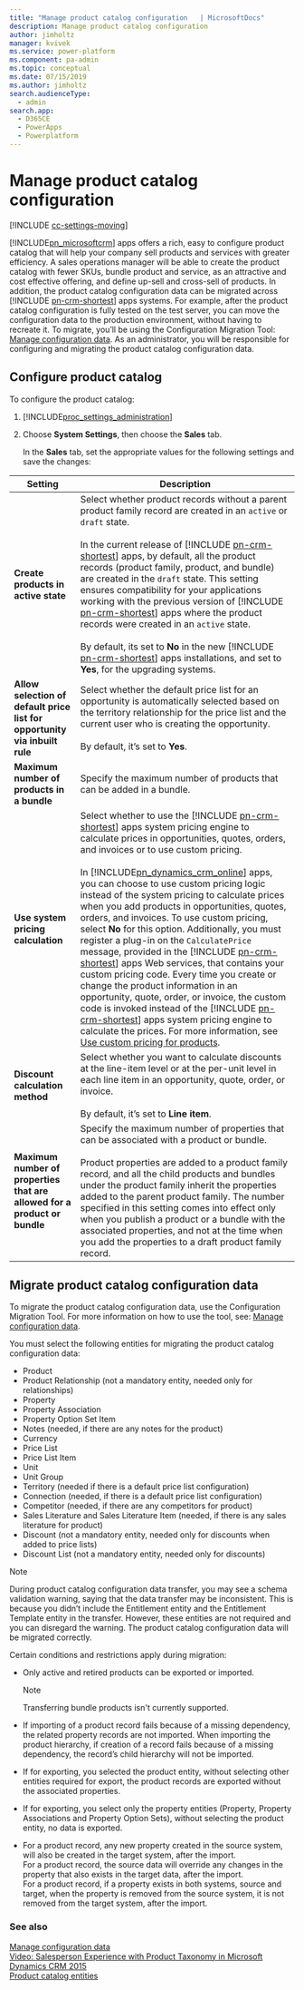 ```yaml
---
title: "Manage product catalog configuration   | MicrosoftDocs"
description: Manage product catalog configuration 
author: jimholtz
manager: kvivek
ms.service: power-platform
ms.component: pa-admin
ms.topic: conceptual
ms.date: 07/15/2019
ms.author: jimholtz
search.audienceType: 
  - admin
search.app: 
  - D365CE
  - PowerApps
  - Powerplatform
---
```

# Manage product catalog configuration

[!INCLUDE [cc-settings-moving](../includes/cc-settings-moving.md)] 

[!INCLUDE[pn_microsoftcrm](../includes/pn-dynamics-crm.md)] apps offers a rich, easy to configure product catalog that will help your company sell products and services with greater efficiency. A sales operations manager will be able to create the product catalog with fewer SKUs, bundle product and service, as an attractive and cost effective offering, and define up-sell and cross-sell of products. In addition, the product catalog configuration data can be migrated across [!INCLUDE [pn-crm-shortest](../includes/pn-crm-shortest.md)] apps systems. For example, after the product catalog configuration is fully tested on the test server, you can move the configuration data to the production environment, without having to recreate it. To migrate, you’ll be using the Configuration Migration Tool: [Manage configuration data](manage-configuration-data.md).  As an administrator, you will be responsible for configuring and migrating the product catalog configuration data.  
  
## Configure product catalog  
 To configure the product catalog:  
  
1. [!INCLUDE[proc_settings_administration](../includes/proc-settings-administration.md)]  
  
2. Choose **System Settings**, then choose the **Sales** tab.  
  
   In the **Sales** tab, set the appropriate values for the following settings and save the changes:  
  
|                                  Setting                                   |                                                                                                                                                                                                                                                                                                                                                                                                                                                                                                                                                 Description                                                                                                                                                                                                                                                                                                                                                                                                                                                                                                                                                  |
|----------------------------------------------------------------------------|--------------------------------------------------------------------------------------------------------------------------------------------------------------------------------------------------------------------------------------------------------------------------------------------------------------------------------------------------------------------------------------------------------------------------------------------------------------------------------------------------------------------------------------------------------------------------------------------------------------------------------------------------------------------------------------------------------------------------------------------------------------------------------------------------------------------------------------------------------------------------------------------------------------------------------------------------------------------------------------------------------------------------------------------------------------------------------------------------------------|
|                    **Create products in active state**                     |                                                                                                                                                                                   Select whether product records without a parent product family record are created in an `active` or `draft` state.<br /><br /> In the current release of [!INCLUDE [pn-crm-shortest](../includes/pn-crm-shortest.md)] apps, by default, all the product records (product family, product, and bundle) are created in the `draft` state. This setting ensures compatibility for your applications working with the previous version of [!INCLUDE [pn-crm-shortest](../includes/pn-crm-shortest.md)] apps where the product records were created in an `active` state.<br /><br /> By default, its set to **No** in the new [!INCLUDE [pn-crm-shortest](../includes/pn-crm-shortest.md)] apps installations, and set to **Yes**, for the upgrading systems.                                                                                                                                                                                    |
| **Allow selection of default price list for opportunity via inbuilt rule** |                                                                                                                                                                                                                                                                                                                                                                                                                                 Select whether the default price list for an opportunity is automatically selected based on the territory relationship for the price list and the current user who is creating the opportunity.<br /><br /> By default, it’s set to **Yes**.                                                                                                                                                                                                                                                                                                                                                                                                                                 |
|                 **Maximum number of products in a bundle**                 |                                                                                                                                                                                                                                                                                                                                                                                                                                                                                                                    Specify the maximum number of products that can be added in a bundle.                                                                                                                                                                                                                                                                                                                                                                                                                                                                                                                     |
|                     **Use system pricing calculation**                     | Select whether to use the [!INCLUDE [pn-crm-shortest](../includes/pn-crm-shortest.md)] apps system pricing engine to calculate prices in opportunities, quotes, orders, and invoices or to use custom pricing.<br /><br /> In [!INCLUDE[pn_dynamics_crm_online](../includes/pn-dynamics-crm-online.md)] apps, you can choose to use custom pricing logic instead of the system pricing to calculate prices when you add products in opportunities, quotes, orders, and invoices. To use custom pricing, select **No** for this option. Additionally, you must register a plug-in on the `CalculatePrice` message, provided in the [!INCLUDE [pn-crm-shortest](../includes/pn-crm-shortest.md)] apps Web services, that contains your custom pricing code. Every time you create or change the product information in an opportunity, quote, order, or invoice, the custom code is invoked instead of the [!INCLUDE [pn-crm-shortest](../includes/pn-crm-shortest.md)] apps system pricing engine to calculate the prices. For more information, see [Use custom pricing for products](/dynamics365/customer-engagement/developer/use-custom-pricing-products.md). |
|                      **Discount calculation method**                       |                                                                                                                                                                                                                                                                                                                                                                                                                                               Select whether you want to calculate discounts at the line-item level or at the per-unit level in each line item in an opportunity, quote, order, or invoice.<br /><br /> By default, it’s set to **Line item**.                                                                                                                                                                                                                                                                                                                                                                                                                                               |
| **Maximum number of properties that are allowed for a product or bundle**  |                                                                                                                                                                                                                                                                                                Specify the maximum number of properties that can be associated with a product or bundle.<br /><br /> Product properties are added to a product family record, and all the child products and bundles under the product family inherit the properties added to the parent product family. The number specified in this setting comes into effect only when you publish a product or a bundle with the associated properties, and not at the time when you add the properties to a draft product family record.                                                                                                                                                                                                                                                                                                |
  
## Migrate product catalog configuration data  
 To migrate the product catalog configuration data, use the Configuration Migration Tool. For more information on how to use the tool, see: [Manage configuration data](manage-configuration-data.md).  
  
 You must select the following entities for migrating the product catalog configuration data:  
  
-   Product  
-   Product Relationship (not a mandatory entity, needed only for relationships)  
-   Property  
-   Property Association  
-   Property Option Set Item  
-   Notes (needed,  if there are any notes for the product)  
-   Currency  
-   Price List  
-   Price List Item  
-   Unit  
-   Unit Group  
-   Territory (needed if there is a default price list configuration)  
-   Connection (needed, if there is a default price list configuration)  
-   Competitor (needed, if there are any competitors for product)  
-   Sales Literature and Sales Literature Item (needed, if there is any sales literature for product)  
-   Discount (not a mandatory entity, needed only for discounts when added to price lists)  
-   Discount List (not a mandatory entity, needed only for discounts)  
  
> [!NOTE]
>  During product catalog configuration data transfer, you may see a schema validation warning, saying that the data transfer may be inconsistent. This is because you didn’t include the Entitlement entity and the Entitlement Template entity in the transfer. However, these entities are not required and you can disregard the warning. The product catalog configuration data will be migrated correctly.  
  
 Certain conditions and restrictions apply during migration:  
  
-   Only active and retired products can be exported or imported.  
    > [!NOTE]
    > Transferring bundle products isn't currently supported. 
  
-   If importing of a product record fails because of a missing dependency, the related property records are not imported. When importing the product hierarchy, if creation of a record fails because of a missing dependency, the record’s child hierarchy will not be imported.  
  
-   If for exporting, you selected the product entity, without selecting other entities required for export, the product records are exported without the associated properties.  
  
-   If for exporting, you select only the property entities (Property, Property Associations and Property Option Sets), without selecting the product entity, no data is exported.  
  
-   For a product record, any new property created in the source system, will also be created in the target system, after the import.   
    For a product record, the source data will override any changes in the property that also exists in the target data, after the import.   
    For a product record, if a property exists in both systems, source and target, when the property is removed from the source system, it is not removed from the target system, after the import.  
  
### See also  
 [Manage configuration data](manage-configuration-data.md)   
 [Video: Salesperson Experience with Product Taxonomy in Microsoft Dynamics CRM 2015](http://www.youtube.com/watch?v=MptViq7tf_s&index=2&list=PLC3591A8FE4ADBE07)   
 [Product catalog entities](manage-product-catalog-configuration.md)
